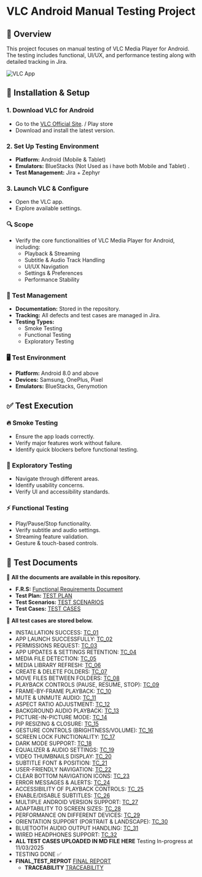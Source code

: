 # VLC Android Manual Testing Project

## 📌 Overview
This project focuses on manual testing of VLC Media Player for Android. The testing includes functional, UI/UX, and performance testing along with detailed tracking in Jira.

![VLC App](https://assets.content.technologyadvice.com/636355581707939907_e8f5df5bc8.webp)

## 🔧 Installation & Setup

### 1. Download VLC for Android
- Go to the [VLC Official Site](https://www.videolan.org/vlc/download-android.html). / Play store 
- Download and install the latest version.

### 2. Set Up Testing Environment
- **Platform:** Android (Mobile & Tablet)
- **Emulators:** BlueStacks (Not Used as i have both Mobile and Tablet) .
- **Test Management:** Jira + Zephyr

### 3. Launch VLC & Configure
- Open the VLC app.
- Explore available settings.

### 🔍 Scope
- Verify the core functionalities of VLC Media Player for Android, including:
  - Playback & Streaming
  - Subtitle & Audio Track Handling
  - UI/UX Navigation
  - Settings & Preferences
  - Performance Stability

### 📌 Test Management
- **Documentation:** Stored in the repository.
- **Tracking:** All defects and test cases are managed in Jira.
- **Testing Types:**
  - Smoke Testing
  - Functional Testing
  - Exploratory Testing

### 🖥 Test Environment
- **Platform:** Android 8.0 and above
- **Devices:** Samsung, OnePlus, Pixel
- **Emulators:** BlueStacks, Genymotion

## ✅ Test Execution

### 🔥 Smoke Testing
- Ensure the app loads correctly.
- Verify major features work without failure.
- Identify quick blockers before functional testing.

### 🧪 Exploratory Testing
- Navigate through different areas.
- Identify usability concerns.
- Verify UI and accessibility standards.

### ⚡ Functional Testing
- Play/Pause/Stop functionality.
- Verify subtitle and audio settings.
- Streaming feature validation.
- Gesture & touch-based controls.

## 📂 Test Documents
📌 **All the documents are available in this repository.**
- **F.R.S:** [Functional Requirements Document](Docs/FRS/Functional%20Requirements%20Specification.md)
- **Test Plan:** [TEST PLAN](Docs/TestPlan/Test%20Plan.md)
- **Test Scenarios:** [TEST SCENARIOS](Docs/TestScenario/VLC%20Test%20Scenarios.md)
- **Test Cases:** [TEST CASES](Docs/TestCases)

📌 **All test cases are stored below.**
- INSTALLATION SUCCESS: [TC_01](Docs/TestCases/TC_01.md)
- APP LAUNCH SUCCESSFULLY: [TC_02](Docs/TestCases/TC_02.md)
- PERMISSIONS REQUEST: [TC_03](Docs/TestCases/TC_03.md)
- APP UPDATES & SETTINGS RETENTION: [TC_04](Docs/TestCases/TC_04.md)
- MEDIA FILE DETECTION: [TC_05](Docs/TestCases/TC_05.md)
- MEDIA LIBRARY REFRESH: [TC_06](Docs/TestCases/TC_06.md)
- CREATE & DELETE FOLDERS: [TC_07](Docs/TestCases/TC_07.md)
- MOVE FILES BETWEEN FOLDERS: [TC_08](Docs/TestCases/TC_08.md)
- PLAYBACK CONTROLS (PAUSE, RESUME, STOP): [TC_09](Docs/TestCases/TC_09.md)
- FRAME-BY-FRAME PLAYBACK: [TC_10](Docs/TestCases/TC_10.md)
- MUTE & UNMUTE AUDIO: [TC_11](Docs/TestCases/TC_11.md)
- ASPECT RATIO ADJUSTMENT: [TC_12](Docs/TestCases/TC_12.md)
- BACKGROUND AUDIO PLAYBACK: [TC_13](Docs/TestCases/TC_13.md)
- PICTURE-IN-PICTURE MODE: [TC_14](Docs/TestCases/TC_14.md)
- PIP RESIZING & CLOSURE: [TC_15](Docs/TestCases/TC_15.md)
- GESTURE CONTROLS (BRIGHTNESS/VOLUME): [TC_16](Docs/TestCases/TC_16.md)
- SCREEN LOCK FUNCTIONALITY: [TC_17](Docs/TestCases/TC_17.md)
- DARK MODE SUPPORT: [TC_18](Docs/TestCases/TC_18.md)
- EQUALIZER & AUDIO SETTINGS: [TC_19](Docs/TestCases/TC_19.md)
- VIDEO THUMBNAILS DISPLAY: [TC_20](Docs/TestCases/TC_20.md)
- SUBTITLE FONT & POSITION: [TC_21](Docs/TestCases/TC_21.md)
- USER-FRIENDLY NAVIGATION: [TC_22](Docs/TestCases/TC_22.md)
- CLEAR BOTTOM NAVIGATION ICONS: [TC_23](Docs/TestCases/TC_23.md)
- ERROR MESSAGES & ALERTS: [TC_24](Docs/TestCases/TC_24.md)
- ACCESSIBILITY OF PLAYBACK CONTROLS: [TC_25](Docs/TestCases/TC_25.md)
- ENABLE/DISABLE SUBTITLES: [TC_26](Docs/TestCases/TC_26.md)
- MULTIPLE ANDROID VERSION SUPPORT: [TC_27](Docs/TestCases/TC_27.md)
- ADAPTABILITY TO SCREEN SIZES: [TC_28](Docs/TestCases/TC_28.md)
- PERFORMANCE ON DIFFERENT DEVICES: [TC_29](Docs/TestCases/TC_29.md)
- ORIENTATION SUPPORT (PORTRAIT & LANDSCAPE): [TC_30](Docs/TestCases/TC_30.md)
- BLUETOOTH AUDIO OUTPUT HANDLING: [TC_31](Docs/TestCases/TC_31.md)
- WIRED HEADPHONES SUPPORT: [TC_32](Docs/TestCases/TC_32.md)
- **ALL TEST CASES UPLOADED IN MD FILE HERE**
 Testing In-progress at 11/03/2025
- TESTING DONE ✅
- **FINAL_TEST_REPROT** [FINAL REPORT](Docs/VLC_Final_Test_Report.docx)
  - **TRACEABILITY** [TRACEABILITY](Docs/Traceability.pdf)

